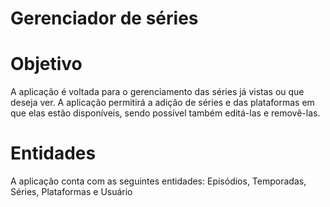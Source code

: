 # Gerenciador de séries

# Objetivo
A aplicação é voltada para o gerenciamento das séries já vistas ou que deseja ver. A aplicação permitirá a adição de séries e das plataformas em que elas estão disponíveis, sendo possível também editá-las e removê-las.

# Entidades
A aplicação conta com as seguintes entidades: Episódios, Temporadas, Séries, Plataformas e Usuário
